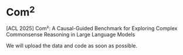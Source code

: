 # Com$^2$
[ACL 2025] Com²: A Causal-Guided Benchmark for Exploring Complex Commonsense Reasoning in Large Language Models

We will upload the data and code as soon as possible.
